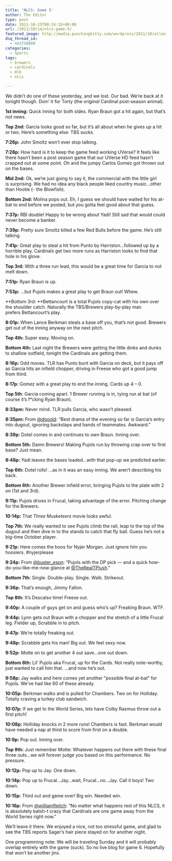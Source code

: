 ```yaml
---
title: 'NLCS: Game 5'
author: The Editor
type: post
date: 2011-10-15T00:24:32+00:00
url: /2011/10/14/nlcs-game-5/
featured_image: http://media.punchingkitty.com/wordpress/2011/10/allen_craig.jpg
dsq_thread_id:
  - 443738089
categories:
  - Sports
tags:
  - brewers
  - cardinals
  - mlb
  - nlcs

---
```

We didn&#8217;t do one of these yesterday, and we lost. Our bad. We&#8217;re back at it tonight though. Doin&#8217; it for Torty (the _original_ Cardinal post-season animal).

**1st inning:** Quick inning for both sides. Ryan Braun got a hit again, but that&#8217;s not news.

**Top 2nd:** Garcia looks good so far, but it&#8217;s all about when he gives up a hit or two. Here&#8217;s something else: TBS sucks.

**7:26p:** John Smoltz won&#8217;t ever stop talking.

**7:28p:** How hard is it to keep the game feed working UVerse? It feels like there hasn&#8217;t been a post season game that our UVerse HD feed hasn&#8217;t crapped out at some point. Oh and the jumpy Carlos Gomez got thrown out on the bases.

**Mid 2nd:** Ok, we&#8217;re just going to say it, the commercial with the little girl is surprising. We had no idea any black people liked country music&#8230;other than Hootie (- the Blowfish).

<!--more-->

**Bottom 2nd:** Molina pops out. Eh, I guess we should have waited for his at-bat to end before we posted, but you gotta feel good about that guess.

**7:37p:** RBI double! Happy to be wrong about Yadi! Still sad that would could never become a banker.

**7:39p:** Pretty sure Smoltz killed a few Red Bulls before the game. He&#8217;s still talking.

**7:41p:** Great play to steal a hit from Punto by Harriston&#8230;followed up by a horrible play. Cardinals get two more runs as Harriston looks to find that hole in his glove.

**Top 3rd:** With a three run lead, this would be a great time for Garcia to not melt down.

**7:51p:** Ryan Braun is up.

**7:53p:** &#8230;but Pujols makes a great play to get Braun out! Whew.

**Bottom 3rd: **Bettancourt is a total Pujols copy-cat with his own over the shoulder catch. Naturally the TBS/Brewers play-by-play man prefers Bettancourt&#8217;s play.

**8:01p:** When Lance Berkman steals a base off you, that&#8217;s not good. Brewers get out of the inning anyway on the next pitch.

**Top 4th:** Super easy. Moving on.

**Bottom 4th:** Last night the Brewers were getting the little dinks and dunks to shallow outfield, tonight the Cardinals are getting them.

**8:16p:** Odd moves. TLR has Punto bunt with Garcia on deck, but it pays off as Garcia hits an infield chopper, driving in Freese who got a good jump from third.

**8:17p:** Gomez with a great play to end the inning. Cards up 4 &#8211; 0.

**Top 5th**: Garcia coming apart. 1 Brewer running is in, tying run at bat (of course it&#8217;s f*cking Ryan Braun).

**8:33pm:** Never mind. TLR pulls Garcia, who wasn&#8217;t pleased.

**8:35pm:** From <a href="https://twitter.com/dgoold/status/125021806498295808" target="_blank">@dgoold</a>: &#8220;Best drama of the evening so far is Garcia&#8217;s entry into dugout, ignoring backslaps and hands of teammates. Awkward.&#8221;

**8:39p:** Dotel comes in and continues to own Braun. Inning over.

**Bottom 5th:** Damn Brewers! Making Pujols run by throwing crap over to first base? Just mean.

**8:48p:** Yadi leaves the bases loaded&#8230;with that pop-up we predicted earlier.

**Top 6th:** Dotel rolls! &#8230;as in it was an easy inning. We aren&#8217;t describing his back.

**Bottom 6th:** Another Brewer infield error, bringing Pujols to the plate with 2 on (1st and 3rd).

**9:11p:** Pujols drives in Frucal, taking advantage of the error. Pitching change for the Brewers.

**10:14p:** That _Three Musketeers_ movie looks awful.

**Top 7th:** We really wanted to see Pujols climb the rail, leap to the top of the dugout and then dive in to the stands to catch that fly ball. Guess he&#8217;s not a big-time October player.

**9:21p:** Here comes the boos for Nyjer Morgan. Just ignore him you hoosiers. #nyjerplease

**9:24p:** From <a href="https://twitter.com/buster_espn/status/125034146853699586" target="_blank">@buster_espn</a>: &#8220;Pujols with the DP pick &#8212; and a quick how-do-you-like-me-now glance at <a href="http://twitter.com/therealtplush" target="_blank">@TheRealTPlush</a>.&#8221;

**Bottom 7th:** Single. Double-play. Single. Walk. Strikeout.

**9:36p:** That&#8217;s enough, Jimmy Fallon.

**Top 8th:** It&#8217;s Descalso time! Freese out.

**9:40p:** A couple of guys get on and guess who&#8217;s up? Freaking Braun. WTF.

**9:44p:** Lynn gets out Braun with a chopper and the stretch of a little Frucal leg. Fielder up, Scrabble in to pitch.

**9:47p**: We&#8217;re totally freaking out.

**9:48p:** Scrabble gets his man! Big out. We feel sexy now.

**9:52p:** Motte on to get another 4 out save&#8230;one out down.

**Bottom 8th:** Lil&#8217; Pujols aka Frucal, up for the Cards. Not really note-worthy, just wanted to call him that. &#8230;and now he&#8217;s out.

**9:58p:** Jay walks and here comes yet another &#8220;possible final at-bat&#8221; for Pujols. We&#8217;ve had like 60 of these already.

**10:05p:** Berkman walks and is pulled for Chambers. Two on for Holliday. Totally craving a turkey club sandwich.

**10:07p:** If we get to the World Series, lets have Colby Rasmus throw out a first pitch!

**10:08p:** Holliday knocks in 2 more runs! Chambers is fast. Berkman would have needed a nap at third to score from first on a double.

**10:9p:** Pop out. Inning over.

**Top 9th:** Just remember Motte: Whatever happens out there with these final three outs&#8230;we will forever judge you based on this performance. No pressure.

**10:12p:** Pop up to Jay. One down.

**10:14p:** Pop up to Frucal&#8230;Jay&#8230;wait, Frucal&#8230;no&#8230;Jay. Call it boys! Two down.

**10:15p:** Third out and game over! Big win. Needed win.

**10:16p:** From <a href="https://twitter.com/williamfleitch/status/125047132607619073" target="_blank">@williamfleitch</a>: &#8220;No matter what happens rest of this NLCS, it is absolutely batsh-t crazy that Cardinals are one game away from the World Series right now.&#8221;

We&#8217;ll leave it there. We enjoyed a nice, not too stressful game, and glad to see the TBS reports Sager&#8217;s hair piece stayed on for another night.

One programming note: We will be traveling Sunday and it will probably overlap entirely with the game (suck). So no live blog for game 6. Hopefully that won&#8217;t be another jinx.